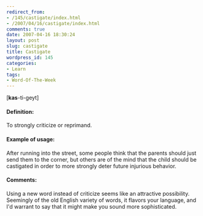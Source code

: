 ```yaml
---
redirect_from:
- /145/castigate/index.html
- /2007/04/16/castigate/index.html
comments: true
date: 2007-04-16 18:30:24
layout: post
slug: castigate
title: Castigate
wordpress_id: 145
categories:
- Learn
tags:
- Word-Of-The-Week
---
```


[**kas**-ti-geyt]


#### Definition:


To strongly criticize or reprimand.



#### Example of usage:


After running into the street, some people think that the parents should just send them to the corner, but others are of the mind that the child should be castigated in order to more strongly deter future injurious behavior.



#### Comments:


Using a new word instead of criticize seems like an attractive possibility.  Seemingly of the old English variety of words, it flavors your language, and I'd warrant to say that it might make you sound more sophisticated.
